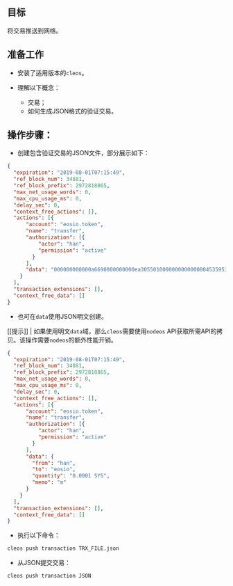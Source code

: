 ## 目标

将交易推送到网络。


## 准备工作

* 安装了适用版本的`cleos`。

* 理解以下概念：
  * 交易；
  * 如何生成JSON格式的验证交易。


## 操作步骤：


* 创建包含验证交易的JSON文件，部分展示如下：

```JSON
{
  "expiration": "2019-08-01T07:15:49",
  "ref_block_num": 34881,
  "ref_block_prefix": 2972818865,
  "max_net_usage_words": 0,
  "max_cpu_usage_ms": 0,
  "delay_sec": 0,
  "context_free_actions": [],
  "actions": [{
      "account": "eosio.token",
      "name": "transfer",
      "authorization": [{
          "actor": "han",
          "permission": "active"
        }
      ],
      "data": "000000000000a6690000000000ea305501000000000000000453595300000000016d"
    }
  ],
  "transaction_extensions": [],
  "context_free_data": []
}
```

* 也可在`data`使用JSON明文创建。

[[提示]]
| 如果使用明文`data`域，那么`cleos`需要使用`nodeos` API获取所需API的拷贝。该操作需要`nodeos`的额外性能开销。

```JSON
{
  "expiration": "2019-08-01T07:15:49",
  "ref_block_num": 34881,
  "ref_block_prefix": 2972818865,
  "max_net_usage_words": 0,
  "max_cpu_usage_ms": 0,
  "delay_sec": 0,
  "context_free_actions": [],
  "actions": [{
      "account": "eosio.token",
      "name": "transfer",
      "authorization": [{
          "actor": "han",
          "permission": "active"
        }
      ],
      "data": {
        "from": "han",
        "to": "eosio",
        "quantity": "0.0001 SYS",
        "memo": "m"
      }
    }
  ],
  "transaction_extensions": [],
  "context_free_data": []
}
```

* 执行以下命令：

```sh
cleos push transaction TRX_FILE.json
```

* 从JSON提交交易：

```sh
cleos push transaction JSON
```

<!---
Link to Push Action API
-->